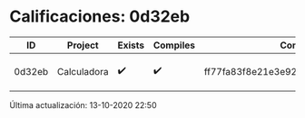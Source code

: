 # Calificaciones: 0d32eb
|ID|Project|Exists|Compiles|CommitHash|CommitDate|CheckDate|Comments|
|-|-|-|-|-|-|-|-|
|0d32eb|Calculadora|✔️|✔️|ff77fa83f8e21e3e92157a310dadf6831f6f6a2f|12-10-2020 15:57:08|13-10-2020 22:50:44|NULL|

Última actualización: 13-10-2020 22:50